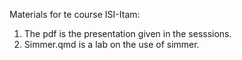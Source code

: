 Materials for te course ISI-Itam:
1. The pdf is the presentation given in the sesssions.
2. Simmer.qmd is a lab on the use of simmer.


